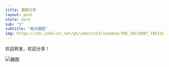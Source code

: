 ```yaml
---
title: 趣图分享
layout: post
style: dark
sub: "1"
subtitle: "每日趣图"
img: https://cdn.jsdelivr.net/gh/immccn123/imimbed/IMG_20210807_195315.jpg
---
```

欢迎转发，欢迎分享！


![趣图](https://cdn.jsdelivr.net/gh/immccn123/imimbed/IMG_20210807_195315.jpg)
